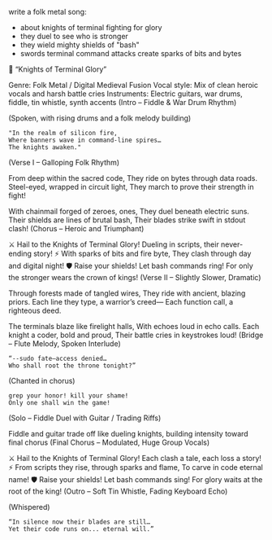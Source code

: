 write a folk metal song:
 - about knights of terminal fighting for glory
 - they duel to see who is stronger
 - they wield mighty shields of "bash"
 - swords terminal command attacks create sparks of bits and bytes

🎵 “Knights of Terminal Glory”

Genre: Folk Metal / Digital Medieval Fusion
Vocal style: Mix of clean heroic vocals and harsh battle cries
Instruments: Electric guitars, war drums, fiddle, tin whistle, synth accents
(Intro – Fiddle & War Drum Rhythm)

(Spoken, with rising drums and a folk melody building)

    "In the realm of silicon fire,
    Where banners wave in command-line spires…
    The knights awaken."

(Verse I – Galloping Folk Rhythm)

From deep within the sacred code,
They ride on bytes through data roads.
Steel-eyed, wrapped in circuit light,
They march to prove their strength in fight!

With chainmail forged of zeroes, ones,
They duel beneath electric suns.
Their shields are lines of brutal bash,
Their blades strike swift in stdout clash!
(Chorus – Heroic and Triumphant)

⚔️ Hail to the Knights of Terminal Glory!
Dueling in scripts, their never-ending story!
⚡ With sparks of bits and fire byte,
They clash through day and digital night!
🛡️ Raise your shields! Let bash commands ring!
For only the stronger wears the crown of kings!
(Verse II – Slightly Slower, Dramatic)

Through forests made of tangled wires,
They ride with ancient, blazing priors.
Each line they type, a warrior’s creed—
Each function call, a righteous deed.

The terminals blaze like firelight halls,
With echoes loud in echo calls.
Each knight a coder, bold and proud,
Their battle cries in keystrokes loud!
(Bridge – Flute Melody, Spoken Interlude)

    “--sudo fate—access denied…
    Who shall root the throne tonight?”

(Chanted in chorus)

    grep your honor! kill your shame!
    Only one shall win the game!

(Solo – Fiddle Duel with Guitar / Trading Riffs)

Fiddle and guitar trade off like dueling knights, building intensity toward final chorus
(Final Chorus – Modulated, Huge Group Vocals)

⚔️ Hail to the Knights of Terminal Glory!
Each clash a tale, each loss a story!
⚡ From scripts they rise, through sparks and flame,
To carve in code eternal name!
🛡️ Raise your shields! Let bash commands sing!
For glory waits at the root of the king!
(Outro – Soft Tin Whistle, Fading Keyboard Echo)

(Whispered)

    “In silence now their blades are still…
    Yet their code runs on... eternal will.”
